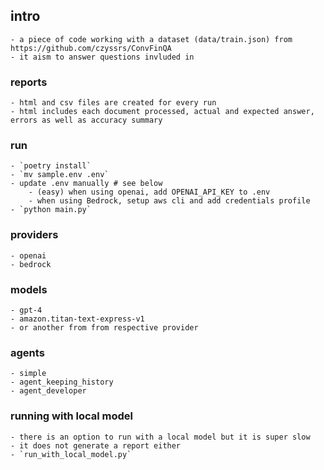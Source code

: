 ## intro

	- a piece of code working with a dataset (data/train.json) from https://github.com/czyssrs/ConvFinQA
	- it aism to answer questions invluded in 
	
### reports

	- html and csv files are created for every run
	- html includes each document processed, actual and expected answer, errors as well as accuracy summary

### run
	- `poetry install`
	- `mv sample.env .env`
	- update .env manually # see below
		- (easy) when using openai, add OPENAI_API_KEY to .env
		- when using Bedrock, setup aws cli and add credentials profile
	- `python main.py`

### providers
	- openai
	- bedrock
	
### models
	- gpt-4
	- amazon.titan-text-express-v1
	- or another from from respective provider

### agents

	- simple
	- agent_keeping_history
	- agent_developer

### running with local model

	- there is an option to run with a local model but it is super slow
	- it does not generate a report either
	- `run_with_local_model.py`
